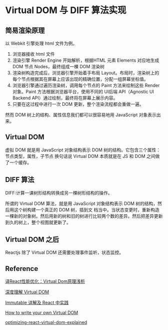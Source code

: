 # Virtual DOM 与 DIFF 算法实现

## 简易渲染原理

以 Webkit 引擎处理 html 文件为例。

1. 浏览器接收 html 文件
2. 渲染引擎 Render Engine 开始解析，根据HTML 元素 Elements 对应地生成 DOM 节点 Nodes，最终组成一棵 DOM 渲染树
3. 渲染树构造完成后，浏览器引擎开始着手布局 Layout。布局时，渲染树上的每个节点根据其在屏幕上应该出现的精确位置，分配一组屏幕坐标值。
4. 浏览器引擎通过遍历渲染树，调用每个节点的 Paint 方法来绘制这些 Render 对象。Paint 方法根据浏览器平台，使用不同的 UI后端 API（Agnostic UI Backend API）通过绘制，最终将在屏幕上展示内容。
5. 只要在这过程中进行一次 DOM 更新，整个渲染流程都会重做一遍。

然而 DOM 树上的结构、属性信息我们都可以很容易地用 JavaScript 对象表示出来。

## Virtual DOM

虚拟 DOM 就是用 JavaScript 对象结构表示 DOM 树的结构。它包含三个属性：节点类型，属性，子节点
换句话说 Virtual DOM 本质就是在 JS 和 DOM 之间做了一个缓存。


## DIFF 算法

DIFF:计算一课树形结构转换成另一棵树形结构的操作。

所谓的 Virtual DOM 算法，就是用 JavaScript 对象结构表示 DOM 树的结构，然后用这个树构建一个真正的 DOM 树，插到文
档当中。当状态变更时，重新构造一棵新的对象树。然后用新的树和旧的树进行比较两个数的差异。然后把差异更新到久的树上，整个视图就更新了。

## Virtual DOM 之后

Reactjs 除了 Virtual DOM 还需要处理事件监听，状态监控。

## Reference

[ 译React性能优化：Virtual Dom原理浅析](https://zhuanlan.zhihu.com/p/36798520)

[深度理解 Virtual DOM](https://www.cnblogs.com/wubaiqing/p/6726429.html)

[Immutable 详解及 React 中实践](https://zhuanlan.zhihu.com/p/20295971)

[How to write your own Virtual DOM](https://medium.com/@deathmood/how-to-write-your-own-virtual-dom-ee74acc13060)

[optimizing-react-virtual-dom-explained](https://link.zhihu.com/?target=https%3A//evilmartians.com/chronicles/optimizing-react-virtual-dom-explained)


